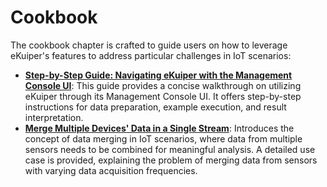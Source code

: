 # Cookbook

The cookbook chapter is crafted to guide users on how to leverage eKuiper's features to address particular challenges in IoT scenarios:

- **[Step-by-Step Guide: Navigating eKuiper with the Management Console UI](howto.md)**: This guide provides a concise walkthrough on utilizing eKuiper through its Management Console UI. It offers step-by-step instructions for data preparation, example execution, and result interpretation.
- **[Merge Multiple Devices' Data in a Single Stream](./data_merge/merge_single_stream.md)**: Introduces the concept of data merging in IoT scenarios, where data from multiple sensors needs to be combined for meaningful analysis. A detailed use case is provided, explaining the problem of merging data from sensors with varying data acquisition frequencies.
